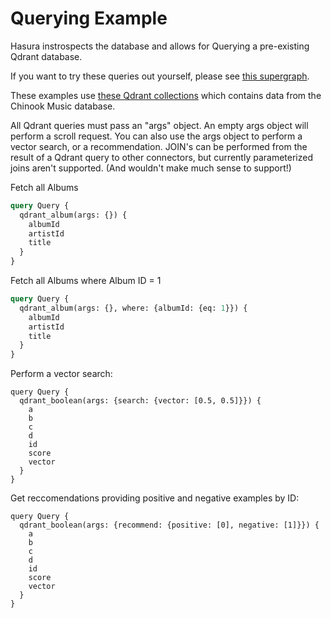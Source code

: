 # Querying Example

Hasura instrospects the database and allows for Querying a pre-existing Qdrant database.

If you want to try these queries out yourself, please see [this supergraph](https://github.com/hasura/super_supergraph/tree/main).

These examples use [these Qdrant collections](https://github.com/hasura/super_supergraph/tree/main/qdrant/connector/qdrant/initdb) which contains data from the Chinook Music database.

All Qdrant queries must pass an "args" object. An empty args object will perform a scroll request. You can also use the args object to perform a vector search, or a recommendation. JOIN's can be performed from the result of a Qdrant query to other connectors, but currently parameterized joins aren't supported. (And wouldn't make much sense to support!)

Fetch all Albums

```graphql
query Query {
  qdrant_album(args: {}) {
    albumId
    artistId
    title
  }
}
```

Fetch all Albums where Album ID = 1

```graphql
query Query {
  qdrant_album(args: {}, where: {albumId: {eq: 1}}) {
    albumId
    artistId
    title
  }
}
```

Perform a vector search:

```
query Query {
  qdrant_boolean(args: {search: {vector: [0.5, 0.5]}}) {
    a
    b
    c
    d
    id
    score
    vector
  }
}
```

Get reccomendations providing positive and negative examples by ID:

```
query Query {
  qdrant_boolean(args: {recommend: {positive: [0], negative: [1]}}) {
    a
    b
    c
    d
    id
    score
    vector
  }
}
```